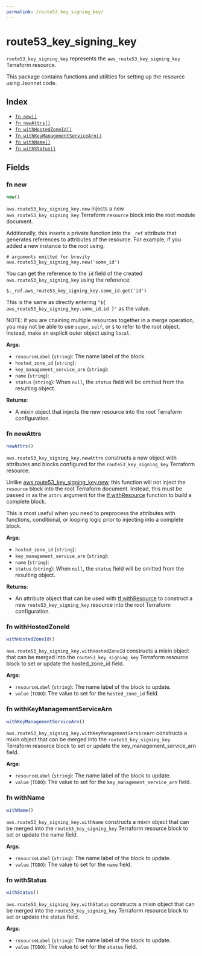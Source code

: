 ```yaml
---
permalink: /route53_key_signing_key/
---
```


# route53_key_signing_key

`route53_key_signing_key` represents the `aws_route53_key_signing_key` Terraform resource.



This package contains functions and utilities for setting up the resource using Jsonnet code.


## Index

* [`fn new()`](#fn-new)
* [`fn newAttrs()`](#fn-newattrs)
* [`fn withHostedZoneId()`](#fn-withhostedzoneid)
* [`fn withKeyManagementServiceArn()`](#fn-withkeymanagementservicearn)
* [`fn withName()`](#fn-withname)
* [`fn withStatus()`](#fn-withstatus)

## Fields

### fn new

```ts
new()
```


`aws.route53_key_signing_key.new` injects a new `aws_route53_key_signing_key` Terraform `resource`
block into the root module document.

Additionally, this inserts a private function into the `_ref` attribute that generates references to attributes of the
resource. For example, if you added a new instance to the root using:

    # arguments omitted for brevity
    aws.route53_key_signing_key.new('some_id')

You can get the reference to the `id` field of the created `aws.route53_key_signing_key` using the reference:

    $._ref.aws_route53_key_signing_key.some_id.get('id')

This is the same as directly entering `"${ aws_route53_key_signing_key.some_id.id }"` as the value.

NOTE: if you are chaining multiple resources together in a merge operation, you may not be able to use `super`, `self`,
or `$` to refer to the root object. Instead, make an explicit outer object using `local`.

**Args**:
  - `resourceLabel` (`string`): The name label of the block.
  - `hosted_zone_id` (`string`): 
  - `key_management_service_arn` (`string`): 
  - `name` (`string`): 
  - `status` (`string`):  When `null`, the `status` field will be omitted from the resulting object.

**Returns**:
- A mixin object that injects the new resource into the root Terraform configuration.


### fn newAttrs

```ts
newAttrs()
```


`aws.route53_key_signing_key.newAttrs` constructs a new object with attributes and blocks configured for the `route53_key_signing_key`
Terraform resource.

Unlike [aws.route53_key_signing_key.new](#fn-route53keysigningkeynew), this function will not inject the `resource`
block into the root Terraform document. Instead, this must be passed in as the `attrs` argument for the
[tf.withResource](https://github.com/tf-libsonnet/core/tree/main/docs#fn-withresource) function to build a complete block.

This is most useful when you need to preprocess the attributes with functions, conditional, or looping logic prior to
injecting into a complete block.

**Args**:
  - `hosted_zone_id` (`string`): 
  - `key_management_service_arn` (`string`): 
  - `name` (`string`): 
  - `status` (`string`):  When `null`, the `status` field will be omitted from the resulting object.

**Returns**:
  - An attribute object that can be used with [tf.withResource](https://github.com/tf-libsonnet/core/tree/main/docs#fn-withresource) to construct a new `route53_key_signing_key` resource into the root Terraform configuration.


### fn withHostedZoneId

```ts
withHostedZoneId()
```

`aws.route53_key_signing_key.withHostedZoneId` constructs a mixin object that can be merged into the `route53_key_signing_key`
Terraform resource block to set or update the hosted_zone_id field.



**Args**:
  - `resourceLabel` (`string`): The name label of the block to update.
  - `value` (`TODO`): The value to set for the `hosted_zone_id` field.


### fn withKeyManagementServiceArn

```ts
withKeyManagementServiceArn()
```

`aws.route53_key_signing_key.withKeyManagementServiceArn` constructs a mixin object that can be merged into the `route53_key_signing_key`
Terraform resource block to set or update the key_management_service_arn field.



**Args**:
  - `resourceLabel` (`string`): The name label of the block to update.
  - `value` (`TODO`): The value to set for the `key_management_service_arn` field.


### fn withName

```ts
withName()
```

`aws.route53_key_signing_key.withName` constructs a mixin object that can be merged into the `route53_key_signing_key`
Terraform resource block to set or update the name field.



**Args**:
  - `resourceLabel` (`string`): The name label of the block to update.
  - `value` (`TODO`): The value to set for the `name` field.


### fn withStatus

```ts
withStatus()
```

`aws.route53_key_signing_key.withStatus` constructs a mixin object that can be merged into the `route53_key_signing_key`
Terraform resource block to set or update the status field.



**Args**:
  - `resourceLabel` (`string`): The name label of the block to update.
  - `value` (`TODO`): The value to set for the `status` field.
